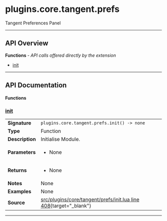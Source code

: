 # plugins.core.tangent.prefs

Tangent Preferences Panel

---

## API Overview
**Functions** - _API calls offered directly by the extension_
 * [init](#init)


---

## API Documentation

#### Functions


### [init](#init)

|                                             |                                                                                     |
| --------------------------------------------|-------------------------------------------------------------------------------------|
| **Signature**                               | `plugins.core.tangent.prefs.init() -> none`                                                                    |
| **Type**                                    | Function                                                                     |
| **Description**                             | Initialise Module.                                                                     |
| **Parameters**                              | <ul><li>None</li></ul> |
| **Returns**                                 | <ul><li>None</li></ul>          |
| **Notes**                                   | None |
| **Examples**                                | None |
| **Source**                                  | [src/plugins/core/tangent/prefs/init.lua line 408](https://github.com/CommandPost/CommandPost/blob/develop/src/plugins/core/tangent/prefs/init.lua#L408){target="_blank"} |

---

